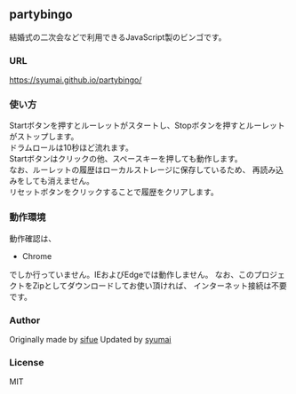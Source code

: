 ## partybingo 

結婚式の二次会などで利用できるJavaScript製のビンゴです。  

### URL

https://syumai.github.io/partybingo/

### 使い方

Startボタンを押すとルーレットがスタートし、Stopボタンを押すとルーレットがストップします。  
ドラムロールは10秒ほど流れます。  
Startボタンはクリックの他、スペースキーを押しても動作します。  
なお、ルーレットの履歴はローカルストレージに保存しているため、
再読み込みをしても消えません。  
リセットボタンをクリックすることで履歴をクリアします。  

### 動作環境

動作確認は、

- Chrome

でしか行っていません。IEおよびEdgeでは動作しません。
なお、このプロジェクトをZipとしてダウンロードしてお使い頂ければ、
インターネット接続は不要です。

### Author

Originally made by [sifue](https://github.com/sifue/partybingo)
Updated by [syumai](https://github.com/syumai)

### License

MIT
